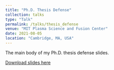 ```yaml
---
title: "Ph.D. Thesis Defense"
collection: talks
type: "Talk"
permalink: /talks/thesis_defense
venue: "MIT Plasma Science and Fusion Center"
date: 2021-08-05
location: "Cambridge, MA, USA"
---
```


The main body of my Ph.D. thesis defense slides.

[Download slides here](http://fsciortino.github.io/files/sciortino_defense_4aug2021.pdf)
